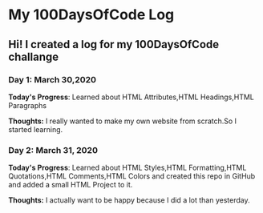 # My 100DaysOfCode Log

## Hi! I created a log for my 100DaysOfCode challange

### Day 1: March 30,2020
**Today's Progress**: Learned about HTML Attributes,HTML Headings,HTML Paragraphs

**Thoughts:** I really wanted to make my own website from scratch.So I started learning.

### Day 2: March 31, 2020 
**Today's Progress**: Learned about HTML Styles,HTML Formatting,HTML Quotations,HTML Comments,HTML Colors and created this repo in GitHub and added a small HTML Project to it.

**Thoughts:** I actually want to be happy because I did a lot than yesterday.




